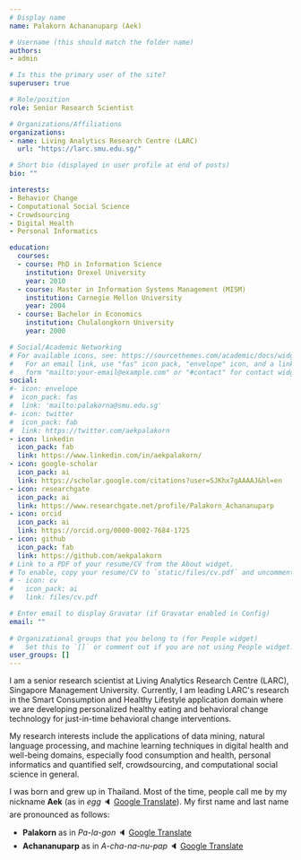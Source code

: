 ```yaml
---
# Display name
name: Palakorn Achananuparp (Aek)

# Username (this should match the folder name)
authors:
- admin

# Is this the primary user of the site?
superuser: true

# Role/position
role: Senior Research Scientist

# Organizations/Affiliations
organizations:
- name: Living Analytics Research Centre (LARC)
  url: "https://larc.smu.edu.sg/"

# Short bio (displayed in user profile at end of posts)
bio: ""

interests:
- Behavior Change
- Computational Social Science
- Crowdsourcing
- Digital Health
- Personal Informatics

education:
  courses:
  - course: PhD in Information Science
    institution: Drexel University
    year: 2010
  - course: Master in Information Systems Management (MISM)
    institution: Carnegie Mellon University
    year: 2004
  - course: Bachelor in Economics
    institution: Chulalongkorn University
    year: 2000

# Social/Academic Networking
# For available icons, see: https://sourcethemes.com/academic/docs/widgets/#icons
#   For an email link, use "fas" icon pack, "envelope" icon, and a link in the
#   form "mailto:your-email@example.com" or "#contact" for contact widget.
social:
#- icon: envelope
#  icon_pack: fas
#  link: 'mailto:palakorna@smu.edu.sg'
#- icon: twitter
#  icon_pack: fab
#  link: https://twitter.com/aekpalakorn
- icon: linkedin
  icon_pack: fab
  link: https://www.linkedin.com/in/aekpalakorn/
- icon: google-scholar
  icon_pack: ai
  link: https://scholar.google.com/citations?user=SJKhx7gAAAAJ&hl=en
- icon: researchgate
  icon_pack: ai
  link: https://www.researchgate.net/profile/Palakorn_Achananuparp
- icon: orcid
  icon_pack: ai
  link: https://orcid.org/0000-0002-7684-1725
- icon: github
  icon_pack: fab
  link: https://github.com/aekpalakorn
# Link to a PDF of your resume/CV from the About widget.
# To enable, copy your resume/CV to `static/files/cv.pdf` and uncomment the lines below.  
# - icon: cv
#   icon_pack: ai
#   link: files/cv.pdf

# Enter email to display Gravatar (if Gravatar enabled in Config)
email: ""
  
# Organizational groups that you belong to (for People widget)
#   Set this to `[]` or comment out if you are not using People widget.  
user_groups: []
---
```


I am a senior research scientist at Living Analytics Research Centre (LARC), Singapore Management University. Currently, I am leading LARC's research in the Smart Consumption and Healthy Lifestyle application domain where we are developing personalized healthy eating and behavioral change technology for just-in-time behavioral change interventions.

My research interests include the applications of data mining, natural language processing, and machine learning techniques in digital health and well-being domains, especially food consumption and health, personal informatics and quantified self, crowdsourcing, and computational social science in general.

I was born and grew up in Thailand. Most of the time, people call me by my nickname __Aek__ (as in _egg_ :speaker: [Google Translate](https://translate.google.com/#view=home&op=translate&sl=th&tl=en&text=%E0%B9%80%E0%B8%AD%E0%B8%81)). My first name and last name are pronounced as follows: 

* __Palakorn__ as in _Pa-la-gon_ :speaker: [Google Translate](https://translate.google.com/#view=home&op=translate&sl=th&tl=en&text=%E0%B8%9E%E0%B8%A5%E0%B8%B2%E0%B8%81%E0%B8%A3)
* __Achananuparp__ as in _A-cha-na-nu-pap_ :speaker: [Google Translate](https://translate.google.com/#view=home&op=translate&sl=th&tl=en&text=%E0%B8%AD%E0%B8%B2%E0%B8%8A%E0%B8%B2%E0%B8%99%E0%B8%B2%E0%B8%99%E0%B8%B8%E0%B8%A0%E0%B8%B2%E0%B8%9E)

